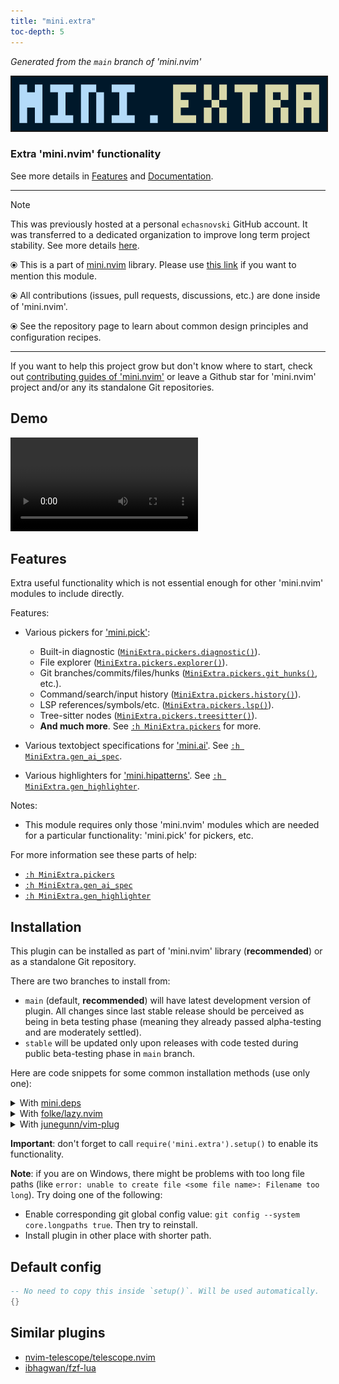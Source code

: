 ```yaml
---
title: "mini.extra"
toc-depth: 5
---
```


_Generated from the `main` branch of 'mini.nvim'_

<p align="center"> <img src="https://github.com/nvim-mini/assets/blob/main/logo-2/logo-extra_readme.png?raw=true" alt="mini.extra" style="max-width:100%;border:solid 2px"/> </p>

### Extra 'mini.nvim' functionality

See more details in [Features](#features) and [Documentation](../doc/mini-extra.qmd).

---

> [!NOTE]
> This was previously hosted at a personal `echasnovski` GitHub account. It was transferred to a dedicated organization to improve long term project stability. See more details [here](https://github.com/nvim-mini/mini.nvim/discussions/1970).

⦿ This is a part of [mini.nvim](https://github.com/nvim-mini/mini.nvim) library. Please use [this link](https://github.com/nvim-mini/mini.nvim/blob/main/readmes/mini-extra.md) if you want to mention this module.

⦿ All contributions (issues, pull requests, discussions, etc.) are done inside of 'mini.nvim'.

⦿ See the repository page to learn about common design principles and configuration recipes.

---

If you want to help this project grow but don't know where to start, check out [contributing guides of 'mini.nvim'](https://github.com/nvim-mini/mini.nvim/blob/main/CONTRIBUTING.md) or leave a Github star for 'mini.nvim' project and/or any its standalone Git repositories.

## Demo

![](https://github.com/nvim-mini/assets/blob/main/demo/demo-extra.mp4?raw=true)

## Features

Extra useful functionality which is not essential enough for other 'mini.nvim' modules to include directly.

Features:

- Various pickers for ['mini.pick'](https://github.com/nvim-mini/mini.nvim/blob/main/readmes/mini-pick.md):
    - Built-in diagnostic ([`MiniExtra.pickers.diagnostic()`](../doc/mini-extra.qmd#miniextra.pickers.diagnostic)).
    - File explorer ([`MiniExtra.pickers.explorer()`](../doc/mini-extra.qmd#miniextra.pickers.explorer)).
    - Git branches/commits/files/hunks ([`MiniExtra.pickers.git_hunks()`](../doc/mini-extra.qmd#miniextra.pickers.git_hunks), etc.).
    - Command/search/input history ([`MiniExtra.pickers.history()`](../doc/mini-extra.qmd#miniextra.pickers.history)).
    - LSP references/symbols/etc. ([`MiniExtra.pickers.lsp()`](../doc/mini-extra.qmd#miniextra.pickers.lsp)).
    - Tree-sitter nodes ([`MiniExtra.pickers.treesitter()`](../doc/mini-extra.qmd#miniextra.pickers.treesitter)).
    - **And much more**.
  See [`:h MiniExtra.pickers`](../doc/mini-extra.qmd#miniextra.pickers) for more.

- Various textobject specifications for ['mini.ai'](https://github.com/nvim-mini/mini.nvim/blob/main/readmes/mini-ai.md). See [`:h MiniExtra.gen_ai_spec`](../doc/mini-extra.qmd#miniextra.gen_ai_spec).

- Various highlighters for ['mini.hipatterns'](https://github.com/nvim-mini/mini.nvim/blob/main/readmes/mini-hipatterns.md). See [`:h MiniExtra.gen_highlighter`](../doc/mini-extra.qmd#miniextra.gen_highlighter).

Notes:

- This module requires only those 'mini.nvim' modules which are needed for a particular functionality: 'mini.pick' for pickers, etc.

For more information see these parts of help:

- [`:h MiniExtra.pickers`](../doc/mini-extra.qmd#miniextra.pickers)
- [`:h MiniExtra.gen_ai_spec`](../doc/mini-extra.qmd#miniextra.gen_ai_spec)
- [`:h MiniExtra.gen_highlighter`](../doc/mini-extra.qmd#miniextra.gen_highlighter)

## Installation

This plugin can be installed as part of 'mini.nvim' library (**recommended**) or as a standalone Git repository.

There are two branches to install from:

- `main` (default, **recommended**) will have latest development version of plugin. All changes since last stable release should be perceived as being in beta testing phase (meaning they already passed alpha-testing and are moderately settled).
- `stable` will be updated only upon releases with code tested during public beta-testing phase in `main` branch.

Here are code snippets for some common installation methods (use only one):

<details>
<summary>With <a href="https://github.com/nvim-mini/mini.nvim/blob/main/readmes/mini-deps.md">mini.deps</a></summary>

- 'mini.nvim' library:

    | Branch | Code snippet                                  |
    |--------|-----------------------------------------------|
    | Main   | *Follow recommended ‘mini.deps’ installation* |
    | Stable | *Follow recommended ‘mini.deps’ installation* |

- Standalone plugin:

    | Branch | Code snippet                                                    |
    |--------|-----------------------------------------------------------------|
    | Main   | `add(‘nvim-mini/mini.extra’)`                                   |
    | Stable | `add({ source = ‘nvim-mini/mini.extra’, checkout = ‘stable’ })` |

</details>

<details>
<summary>With <a href="https://github.com/folke/lazy.nvim">folke/lazy.nvim</a></summary>

- 'mini.nvim' library:

    | Branch | Code snippet                                  |
    |--------|-----------------------------------------------|
    | Main   | `{ 'nvim-mini/mini.nvim', version = false },` |
    | Stable | `{ 'nvim-mini/mini.nvim', version = '*' },`   |

- Standalone plugin:

    | Branch | Code snippet                                   |
    |--------|------------------------------------------------|
    | Main   | `{ 'nvim-mini/mini.extra', version = false },` |
    | Stable | `{ 'nvim-mini/mini.extra', version = '*' },`   |

</details>

<details>
<summary>With <a href="https://github.com/junegunn/vim-plug">junegunn/vim-plug</a></summary>

- 'mini.nvim' library:

    | Branch | Code snippet                                         |
    |--------|------------------------------------------------------|
    | Main   | `Plug 'nvim-mini/mini.nvim'`                         |
    | Stable | `Plug 'nvim-mini/mini.nvim', { 'branch': 'stable' }` |

- Standalone plugin:

    | Branch | Code snippet                                          |
    |--------|-------------------------------------------------------|
    | Main   | `Plug 'nvim-mini/mini.extra'`                         |
    | Stable | `Plug 'nvim-mini/mini.extra', { 'branch': 'stable' }` |

</details>

**Important**: don't forget to call `require('mini.extra').setup()` to enable its functionality.

**Note**: if you are on Windows, there might be problems with too long file paths (like `error: unable to create file <some file name>: Filename too long`). Try doing one of the following:

- Enable corresponding git global config value: `git config --system core.longpaths true`. Then try to reinstall.
- Install plugin in other place with shorter path.

## Default config

```lua
-- No need to copy this inside `setup()`. Will be used automatically.
{}
```

## Similar plugins

- [nvim-telescope/telescope.nvim](https://github.com/nvim-telescope/telescope.nvim)
- [ibhagwan/fzf-lua](https://github.com/ibhagwan/fzf-lua)

